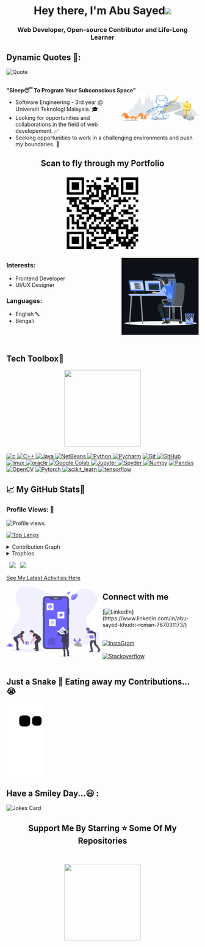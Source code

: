 <h1 align="center">Hey there, I'm Abu Sayed<img src="https://raw.githubusercontent.com/MartinHeinz/MartinHeinz/master/wave.gif" width="30px"></h1>

<h3 align="center">Web Developer, Open-source Contributor and Life-Long Learner</h3>

## Dynamic Quotes 📜:
![Quote](https://github-readme-quotes.herokuapp.com/quote?font=Gabrielle)

<br>
<b> "Sleep😴 To Program Your Subconscious Space"</b>

<img width="40%" align="right" alt="Github Header" src="Images/git-header.svg" />

<p>
  
- Software Engineering - 3rd year @ Universiti Teknologi Malaysia. 🎓
- Looking for opportunities and collaborations in the field of web developement. ✅
- Seeking opportunities to work in a challenging environments and push my boundaries. 💪

</p>

<div align="center">

## **Scan to fly through my Portfolio**
<a href="https://romanyad.github.io/seeroman/"><img src="Images/QR_portfolio.png" width="200" height="200" alt="WebsiteQR"></a>
</div>

<img width="40%" align="right" alt="Github Header" src="Images/coding_2.gif" />

<h3 align="left">Interests:</h3>

- Frontend Developer
- UI/UX Designer


<h3 align="left">Languages:</h3>

- English 🔤
- Bengali

<br><br>

## **Tech Toolbox🧰**<br>

<p align='center'>
<img src="https://media.giphy.com/media/TEnXkcsHrP4YedChhA/giphy.gif" width="200" height="200" frameBorder="0" class="giphy-embed" allowFullScreen></img></p>

<p align="left">
<a href="https://www.cprogramming.com/" target="_blank"> <img src="https://img.shields.io/badge/C-00599C?style=for-the-badge&logo=c&logoColor=white" alt="c"/> </a>
<a href="https://isocpp.org/std/the-standard" target="_blank"> <img src="https://img.shields.io/badge/C%2B%2B-00599C?style=for-the-badge&logo=c%2B%2B&logoColor=white" alt="C++"/> </a>
<a href="https://www.java.com" target="_blank"> <img src="https://img.shields.io/badge/Java-ED8B00?style=for-the-badge&logo=java&logoColor=white" alt="Java"/> </a>
<a href="https://netbeans.apache.org/" target="_blank"> <img src="https://img.shields.io/badge/netbeans-1B6AC6?style=for-the-badge&logo=apachenetbeanside&logoColor=white" alt="NetBeans"/> </a>  
<a href="https://www.python.org" target="_blank"> <img src="https://img.shields.io/badge/Python-FFD43B?style=for-the-badge&logo=python&logoColor=darkgreen" alt="Python"/> </a>
<a href="https://www.jetbrains.com/pycharm/" target="_blank"> <img src="https://img.shields.io/badge/PyCharm-000000.svg?&style=for-the-badge&logo=PyCharm&logoColor=white" alt="Pycharm"/></a>
<a href="https://git-scm.com/" target="_blank"> <img src="https://img.shields.io/badge/GIT-E44C30?style=for-the-badge&logo=git&logoColor=white" alt="Git"/> </a>
<a href="https://github.com/" target="_blank"> <img src="https://img.shields.io/badge/GitHub-100000?style=for-the-badge&logo=github&logoColor=white" alt="GitHub"/>
<a href="https://www.linux.org/" target="_blank"> <img src="https://img.shields.io/badge/Linux-FCC624?style=for-the-badge&logo=linux&logoColor=black" alt="linux"/> </a>
<a href="https://www.oracle.com/" target="_blank"> <img src="https://img.shields.io/badge/Oracle-F80000?style=for-the-badge&logo=oracle&logoColor=black" alt="oracle"/> </a>
<a href="https://colab.research.google.com/notebooks/" target="_blank"> <img src="https://img.shields.io/badge/Colab-F9AB00?style=for-the-badge&logo=googlecolab&color=525252" alt="Google Colab"/> </a>
<a href="https://jupyter.org/" target="_blank"> <img src="https://img.shields.io/badge/Jupyter-F37626.svg?&style=for-the-badge&logo=Jupyter&logoColor=white" alt="Jupyter"/> </a>
<a href="https://docs.anaconda.com/anaconda/user-guide/tasks/integration/spyder/#:~:text=Spyder%2C%20the%20Scientific%20Python%20Development,%2C%20debugging%2C%20and%20introspection%20features.&text=Spyder%20is%20also%20pre%2Dinstalled,which%20is%20included%20in%20Anaconda." target="_blank"> <img src="https://img.shields.io/badge/conda-342B029.svg?&style=for-the-badge&logo=anaconda&logoColor=white" alt="Spyder"/> </a>
<a href="https://numpy.org/" target="_blank"> <img src="https://img.shields.io/badge/Numpy-777BB4?style=for-the-badge&logo=numpy&logoColor=white" alt="Numpy"/></a>
<a href="https://pandas.pydata.org/" target="_blank"> <img src="https://img.shields.io/badge/Pandas-2C2D72?style=for-the-badge&logo=pandas&logoColor=white" alt="Pandas"/></a>
<a href="https://opencv.org/" target="_blank"> <img src="https://img.shields.io/badge/OpenCV-27338e?style=for-the-badge&logo=OpenCV&logoColor=white" alt="OpenCV"/></a>
<a href="https://pytorch.org/" target="_blank"> <img src="https://img.shields.io/badge/PyTorch-EE4C2C?style=for-the-badge&logo=PyTorch&logoColor=white" alt="Pytorch"/> </a>
<a href="https://scikit-learn.org/" target="_blank"> <img src="https://img.shields.io/badge/scikit_learn-F7931E?style=for-the-badge&logo=scikit-learn&logoColor=white" alt="scikit_learn"/> </a>
<a href="https://www.tensorflow.org" target="_blank"> <img src="https://img.shields.io/badge/TensorFlow-FF6F00?style=for-the-badge&logo=TensorFlow&logoColor=white" alt="tensorflow"/> </a>
  



  
## &#x1f4c8; My GitHub Stats🎯
 
<h3 align="left">Profile Views: 🧐</h3>
  
![Profile views](https://gpvc.arturio.dev/romanyad)

[![Top Langs](https://github-readme-stats.vercel.app/api/top-langs/?username=romanyad&theme=chartreuse-dark)](https://github.com/anuraghazra/github-readme-stats)
  
<details><summary>Contribution Graph</summary>
<p align="left">
<img width="90%" src="https://activity-graph.herokuapp.com/graph?username=romanyad&theme=chartreuse-dark&no-frame=true" /></p>
</details>

  
<details><summary>Trophies</summary>
<p align="left">
<img width=900 src="https://github-profile-trophy.vercel.app/?username=romanyad&column=7&theme=gruvbox&no-frame=true"/>
</details>
  

<p align="left">
  <img width="48%" src="https://github-readme-stats.vercel.app/api?username=romanyad&show_icons=true&theme=chartreuse-dark&count_private=true&include_all_commits=true" /> 
  <img width="48%" src="https://github-readme-streak-stats.herokuapp.com/?user=romanyad&theme=chartreuse-dark" />
</p>  

<a href="https://gitstalk.netlify.app/romanyad/" target="_blank"> See My Latest Activities Here</a>
  

<img src ="Images/social_dashboard.svg" align = "left" width = 50%>
<div>
<h2  > Connect with me</h2>
[<img align="top" alt="LinkedIn" src="https://img.shields.io/badge/LinkedIn-0077B5?style=for-the-badge&logo=linkedin&logoColor=white" />](https://www.linkedin.com/in/abu-sayed-khudri-roman-767031173/)
<br><br>


[<img align="top" alt="InstaGram" src="https://img.shields.io/badge/Instagram-E4405F?style=for-the-badge&logo=instagram&logoColor=white" />](https://www.instagram.com/seeroman/)
<br><br>
[<img align="top" alt="Stackoverflow" src="https://img.shields.io/badge/Stack_Overflow-FE7A16?style=for-the-badge&logo=stack-overflow&logoColor=white" />](https://stackoverflow.com/users/11335974/abu-sayed)
<br><br>
  
## Just a Snake 🐍 Eating away my Contributions...😭
![snake gif](https://raw.githubusercontent.com/avinash-218/avinash-218/output/github-contribution-grid-snake.svg)

## Have a Smiley Day...😃 :<br>
![Jokes Card](https://readme-jokes.vercel.app/api)
  
<h2 align='center'>Support Me By Starring ⭐ Some Of My Repositories</h2>
<br>
<p align='center'>
<img src="https://media.giphy.com/media/O51MQ3DduOcGW6ofR3/giphy.gif" width="200" height="200" frameBorder="0" class="giphy-embed" allowFullScreen></img></p>
<br>
